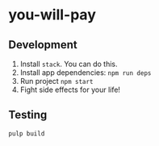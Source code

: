 # you-will-pay


## Development
1. Install `stack`. You can do this.
2. Install app dependencies: `npm run deps`
3. Run project `npm start`
4. Fight side effects for your life!

## Testing
  `pulp build`
    